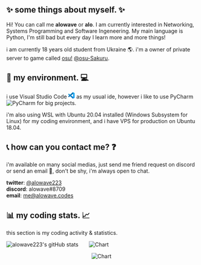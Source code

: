 ## :sparkles: some things about myself. :sparkles:
Hi! You can call me **alowave** or **alo**. I am currently interested in Networking, Systems Programming and Software Ingeneering. My main language is Python, I'm still bad but every day I learn more and more things!

i am currently 18 years old student from Ukraine :earth_americas:. i'm a owner of private server to game called [osu!](https://osu.ppy.sh/) [@osu-Sakuru](https://github.com/osu-Sakuru). 

## :electric_plug: my environment. :computer:
i use Visual Studio Code <img alt="VSCode" width="17px" src="https://raw.githubusercontent.com/Mempler/Mempler/master/assets//visual-studio-code.svg"/> as my usual ide, however i like to use PyCharm <img alt="PyCharm" width="17px" src="https://upload.wikimedia.org/wikipedia/commons/thumb/1/1d/PyCharm_Icon.svg/512px-PyCharm_Icon.svg.png"/> for big projects. 

i'm also using WSL with Ubuntu 20.04 installed (Windows Subsystem for Linux) for my coding environment, and i have VPS for production on Ubuntu 18.04.

## :telephone_receiver: how can you contact me? :question:
i'm available on many social medias, just send me friend request on discord or send an email :email:, don't be shy, i'm always open to chat.

**twitter**: [@alowave223](https://twitter.com/alowave223) \
**discord**: alowave#8709 \
**email**:   [me@alowave.codes](mailto:me@alowave.codes)

## :bar_chart: my coding stats. :chart_with_upwards_trend:
this section is my coding activity & statistics.

![alowave223's gitHub stats](https://github-readme-stats.vercel.app/api?username=alowave223&count_private=true&show_icons=true&title_color=954CFF&bg_color=FFFFF2&icon_color=954CFF&hide_border=true)<img align="right" alt="Chart" width="285px" src="https://github-readme-stats.vercel.app/api/top-langs/?username=alowave223&title_color=954CFF&bg_color=FFFFF2&icon_color=954CFF"/>

<p align="center">
  <img alt="Chart" width="480px" src="https://wakatime.com/share/@85566216-2f15-4104-9db5-2000a153ac62/de9fef22-2e7b-47da-8452-3b455ee7c996.svg"/>
</p>
